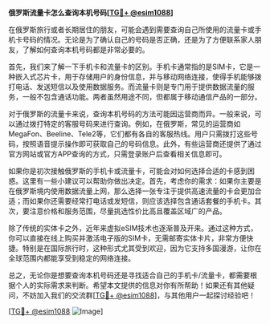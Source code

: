 **俄罗斯流量卡怎么查询本机号码[[TG💪+ @esim1088](https://t.me/s/esim1088)]**

在俄罗斯旅行或者长期居住的朋友，可能会遇到需要查询自己所使用的流量卡或手机卡号码的情况。无论是为了确认自己的号码是否正确，还是为了方便联系家人朋友，了解如何查询本机号码都是非常必要的。

首先，我们来了解一下手机卡和流量卡的区别。手机卡通常指的是SIM卡，它是一种嵌入式芯片卡，用于存储用户的身份信息，并与移动网络连接，使得手机能够拨打电话、发送短信以及使用数据服务。而流量卡则是专门用于提供数据流量的服务，一般不包含通话功能。两者虽然用途不同，但都属于移动通信产品的一部分。

对于俄罗斯的流量卡来说，查询本机号码的方法可能因运营商而异。一般来说，可以通过拨打特定的客服号码来进行查询。例如，在俄罗斯，常见的运营商如MegaFon、Beeline、Tele2等，它们都有各自的客服热线。用户只需拨打这些号码，按照语音提示操作即可获取自己的号码信息。此外，有些运营商还提供了通过官方网站或官方APP查询的方式，只需登录账户后查看相关信息即可。

如果你是初次接触俄罗斯的手机卡或流量卡，可能会对如何选择合适的卡感到困惑。这里有一些小建议可以帮助你做出决定。首先，考虑你的需求：如果你主要是在俄罗斯境内使用数据流量上网，那么选择一张专注于提供高速流量的卡会更加合适；而如果你还需要经常打电话或发短信，则应该选择包含通话套餐的手机卡。其次，要注意价格和服务范围，尽量挑选性价比高且覆盖区域广的产品。

除了传统的实体卡之外，近年来虚拟eSIM技术也逐渐普及开来。通过这种方式，你可以直接在线上购买并激活电子版的SIM卡，无需邮寄实体卡片，非常方便快捷。特别是在国际旅行时，这种形式尤其受到欢迎，因为它支持多国漫游，让你在全球范围内都能享受到稳定的网络连接。

总之，无论你是想要查询本机号码还是寻找适合自己的手机卡/流量卡，都需要根据个人的实际需求来判断。希望本文提供的信息对你有所帮助！如果还有其他疑问，不妨加入我们的交流群[[TG💪+ @esim1088](https://t.me/s/esim1088)]，与其他用户一起探讨经验吧！

[[TG💪+ @esim1088](https://t.me/s/esim1088) ![Image](https://i.postimg.cc/4NQfJmqS/Snipaste-2025-05-13-00-14-12.png)]